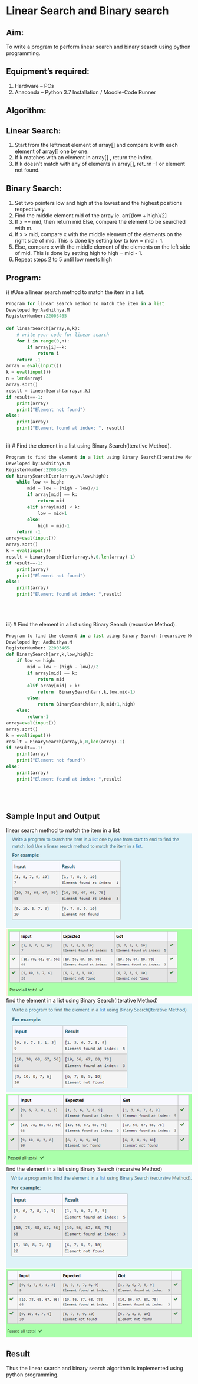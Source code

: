 # Linear Search and Binary search
## Aim:
To write a program to perform linear search and binary search using python programming.
## Equipment’s required:
1.	Hardware – PCs
2.	Anaconda – Python 3.7 Installation / Moodle-Code Runner
## Algorithm:
## Linear Search:
1.	Start from the leftmost element of array[] and compare k with each element of array[] one by one.
2.	If k matches with an element in array[] , return the index.
3.	If k doesn’t match with any of elements in array[], return -1 or element not found.
## Binary Search:
1.	Set two pointers low and high at the lowest and the highest positions respectively.
2.	Find the middle element mid of the array ie. arr[(low + high)/2]
3.	If x == mid, then return mid.Else, compare the element to be searched with m.
4.	If x > mid, compare x with the middle element of the elements on the right side of mid. This is done by setting low to low = mid + 1.
5.	Else, compare x with the middle element of the elements on the left side of mid. This is done by setting high to high = mid - 1.
6.	Repeat steps 2 to 5 until low meets high
## Program:
i)	#Use a linear search method to match the item in a list.
```python
Program for linear search method to match the item in a list
Developed by:Aadhithya.M
RegisterNumber:22003465

def linearSearch(array,n,k):
    # write your code for linear search
    for i in range(0,n):
        if array[i]==k:
            return i
    return -1
array = eval(input())
k = eval(input()) 
n = len(array)
array.sort()
result = linearSearch(array,n,k)
if result==-1:
    print(array)
    print("Element not found")
else:
    print(array)
    print("Element found at index: ", result)



```
ii)	# Find the element in a list using Binary Search(Iterative Method).
```python
Program to find the element in a list using Binary Search(Iterative Method)..
Developed by:Aadhithya.M
RegisterNumber:22003465
def binarySearchIter(array,k,low,high):
    while low <= high:
        mid = low + (high - low)//2
        if array[mid] == k:
            return mid
        elif array[mid] < k:
            low = mid+1
        else:
            high = mid-1
    return -1
array=eval(input())
array.sort()
k = eval(input())
result = binarySearchIter(array,k,0,len(array)-1)
if result==-1:
    print(array)
    print("Element not found")
else:
    print(array)
    print("Element found at index: ",result)





```
iii)	# Find the element in a list using Binary Search (recursive Method).
```python
Program to find the element in a list using Binary Search (recursive Method).
Developed by: Aadhithya.M
RegisterNumber: 22003465
def BinarySearch(arr,k,low,high):
    if low <= high:
        mid = low + (high - low)//2
        if array[mid] == k:
            return mid
        elif array[mid] > k:
            return  BinarySearch(arr,k,low,mid-1) 
        else:
            return BinarySearch(arr,k,mid+1,high)
    else:
        return-1
array=eval(input())
array.sort()
k = eval(input())
result = BinarySearch(array,k,0,len(array)-1)
if result==-1:
    print(array)
    print("Element not found")
else:
    print(array)
    print("Element found at index: ",result)





```
## Sample Input and Output
linear search method to match the item in a list
![OUTPUT](q1.png)
![OUTPUT](a1.png)
find the element in a list using Binary Search(Iterative Method)
![OUTPUT](q2.png)
![OUTPUT](a2.png)
find the element in a list using Binary Search (recursive Method)
![OUTPUT](q3.png)
![OUTPUT](a3.png)






## Result
Thus the linear search and binary search algorithm is implemented using python programming.